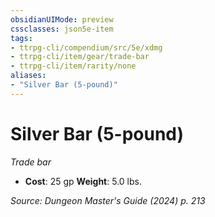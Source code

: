 ```yaml
---
obsidianUIMode: preview
cssclasses: json5e-item
tags:
- ttrpg-cli/compendium/src/5e/xdmg
- ttrpg-cli/item/gear/trade-bar
- ttrpg-cli/item/rarity/none
aliases: 
- "Silver Bar (5-pound)"
---
```

# Silver Bar (5-pound)
*Trade bar*  


- **Cost**: 25 gp
**Weight**: 5.0 lbs.

*Source: Dungeon Master's Guide (2024) p. 213*